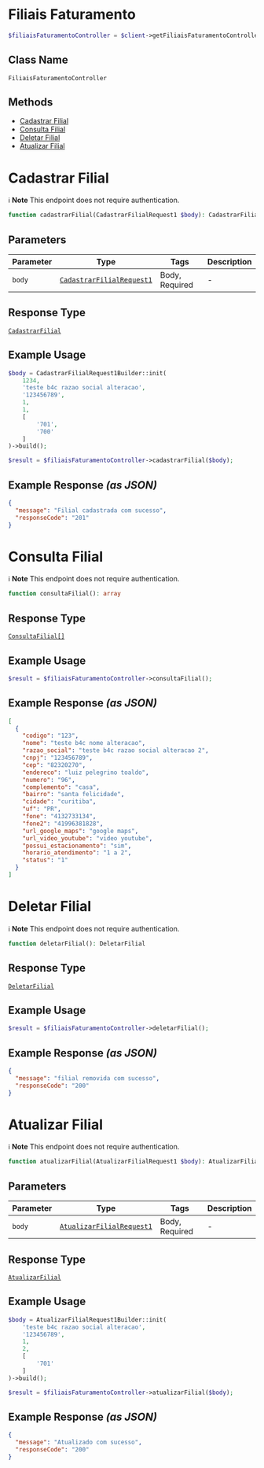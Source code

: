 # Filiais Faturamento

```php
$filiaisFaturamentoController = $client->getFiliaisFaturamentoController();
```

## Class Name

`FiliaisFaturamentoController`

## Methods

* [Cadastrar Filial](../../doc/controllers/filiais-faturamento.md#cadastrar-filial)
* [Consulta Filial](../../doc/controllers/filiais-faturamento.md#consulta-filial)
* [Deletar Filial](../../doc/controllers/filiais-faturamento.md#deletar-filial)
* [Atualizar Filial](../../doc/controllers/filiais-faturamento.md#atualizar-filial)


# Cadastrar Filial

:information_source: **Note** This endpoint does not require authentication.

```php
function cadastrarFilial(CadastrarFilialRequest1 $body): CadastrarFilial
```

## Parameters

| Parameter | Type | Tags | Description |
|  --- | --- | --- | --- |
| `body` | [`CadastrarFilialRequest1`](../../doc/models/cadastrar-filial-request-1.md) | Body, Required | - |

## Response Type

[`CadastrarFilial`](../../doc/models/cadastrar-filial.md)

## Example Usage

```php
$body = CadastrarFilialRequest1Builder::init(
    1234,
    'teste b4c razao social alteracao',
    '123456789',
    1,
    1,
    [
        '701',
        '700'
    ]
)->build();

$result = $filiaisFaturamentoController->cadastrarFilial($body);
```

## Example Response *(as JSON)*

```json
{
  "message": "Filial cadastrada com sucesso",
  "responseCode": "201"
}
```


# Consulta Filial

:information_source: **Note** This endpoint does not require authentication.

```php
function consultaFilial(): array
```

## Response Type

[`ConsultaFilial[]`](../../doc/models/consulta-filial.md)

## Example Usage

```php
$result = $filiaisFaturamentoController->consultaFilial();
```

## Example Response *(as JSON)*

```json
[
  {
    "codigo": "123",
    "nome": "teste b4c nome alteracao",
    "razao_social": "teste b4c razao social alteracao 2",
    "cnpj": "123456789",
    "cep": "82320270",
    "endereco": "luiz pelegrino toaldo",
    "numero": "96",
    "complemento": "casa",
    "bairro": "santa felicidade",
    "cidade": "curitiba",
    "uf": "PR",
    "fone": "4132733134",
    "fone2": "41996381828",
    "url_google_maps": "google maps",
    "url_video_youtube": "video youtube",
    "possui_estacionamento": "sim",
    "horario_atendimento": "1 a 2",
    "status": "1"
  }
]
```


# Deletar Filial

:information_source: **Note** This endpoint does not require authentication.

```php
function deletarFilial(): DeletarFilial
```

## Response Type

[`DeletarFilial`](../../doc/models/deletar-filial.md)

## Example Usage

```php
$result = $filiaisFaturamentoController->deletarFilial();
```

## Example Response *(as JSON)*

```json
{
  "message": "filial removida com sucesso",
  "responseCode": "200"
}
```


# Atualizar Filial

:information_source: **Note** This endpoint does not require authentication.

```php
function atualizarFilial(AtualizarFilialRequest1 $body): AtualizarFilial
```

## Parameters

| Parameter | Type | Tags | Description |
|  --- | --- | --- | --- |
| `body` | [`AtualizarFilialRequest1`](../../doc/models/atualizar-filial-request-1.md) | Body, Required | - |

## Response Type

[`AtualizarFilial`](../../doc/models/atualizar-filial.md)

## Example Usage

```php
$body = AtualizarFilialRequest1Builder::init(
    'teste b4c razao social alteracao',
    '123456789',
    1,
    2,
    [
        '701'
    ]
)->build();

$result = $filiaisFaturamentoController->atualizarFilial($body);
```

## Example Response *(as JSON)*

```json
{
  "message": "Atualizado com sucesso",
  "responseCode": "200"
}
```

